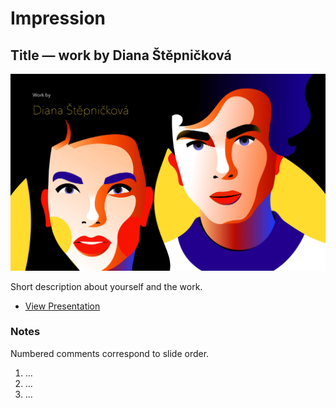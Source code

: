# Impression

## Title — work by Diana Štěpničková

![Screenshot from title slide of presentation.](img/title.jpg)

Short description about yourself and the work.

- [View Presentation](presentation.md)

### Notes

Numbered comments correspond to slide order.

1. …
2. …
3. …
